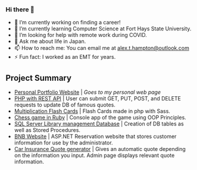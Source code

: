 ### Hi there 👋

- 🔭 I’m currently working on finding a career!
- 🌱 I’m currently learning Computer Science at Fort Hays State University.
- 🤔 I’m looking for help with remote work during COVID.
- 💬 Ask me about life in Japan.
- 📫 How to reach me: You can email me at alex.t.hampton@outlook.com
- ⚡ Fun fact: I worked as an EMT for years.

## Project Summary
- [Personal Portfolio Website](http://alexhamptondevelopment.com/) | *Goes to my personal web page*
- [PHP with REST API](https://github.com/alexHampton/php-quote-project) | User can submit GET, PUT, POST, and DELETE requests to update DB of famous quotes.
- [Multiplication Flash Cards](https://github.com/alexHampton/Back-End_php) | Flash Cards made in php with Sass.
- [Chess game in Ruby](https://github.com/alexHampton/Ruby/blob/master/Ruby/object-oriented_programming/chess) | Console app of the game using OOP Principles.
- [SQL Server Library management Database](https://github.com/alexHampton/The-Tech-Academy-SQL-Coding-Projects) | Creation of DB tables as well as Stored Procedures.
- [BNB Website](https://github.com/alexHampton/The-Tech-Academy-C-Sharp-Coding-Projects/tree/master/BNB) | ASP.NET Reservation website that stores customer information for use by the administrator.
- [Car Insurance Quote generator](https://github.com/alexHampton/The-Tech-Academy-C-Sharp-Coding-Projects/tree/master/CarInsuranceQuote) | Gives an automatic quote depending on the information you input. Admin page displays relevant quote information.
